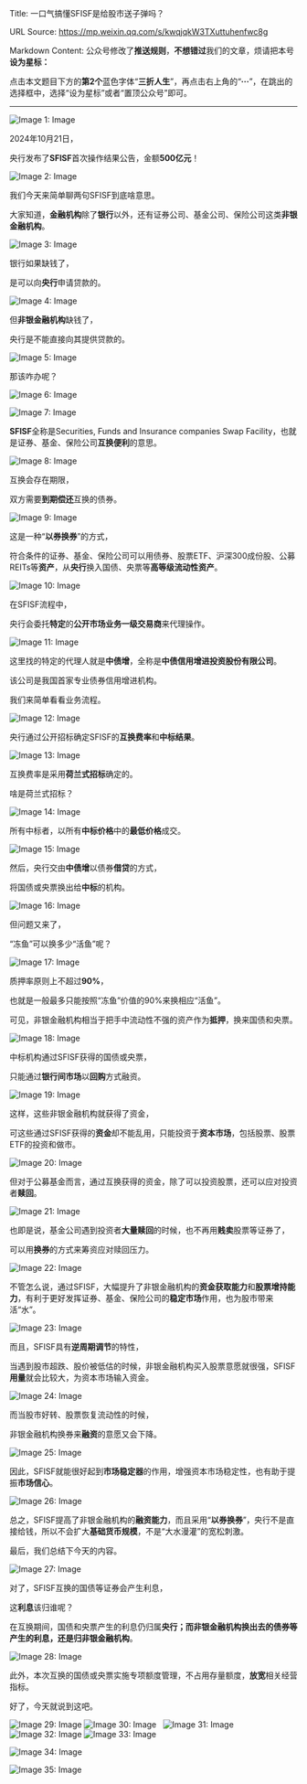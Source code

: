 Title: 一口气搞懂SFISF是给股市送子弹吗？

URL Source: https://mp.weixin.qq.com/s/kwqjqkW3TXuttuhenfwc8g

Markdown Content:
公众号修改了**推送规则**，**不想错过**我们的文章，烦请把本号**设为星标：**

点击本文题目下方的**第2个**蓝色字体“**三折人生**”，再点击右上角的“**···**”，在跳出的选择框中，选择“设为星标”或者“置顶公众号”即可。

* * *

![Image 1: Image](assets/0/7/07ebfd9ff52563db6b6680617907379e.webp)

2024年10月21日，

央行发布了**SFISF**首次操作结果公告，金额**500亿元**！

![Image 2: Image](assets/e/0/e02708a28ae63361d3122186e6512f11.webp)

我们今天来简单聊两句SFISF到底啥意思。

大家知道，**金融机构**除了**银行**以外，还有证券公司、基金公司、保险公司这类**非银金融机构**。

![Image 3: Image](assets/e/3/e320fb4da661a14ab59c863a8ccd4a34.webp)

银行如果缺钱了，

是可以向**央行**申请贷款的。

![Image 4: Image](assets/5/2/527842b9aafbb074d05e0edbfec9594c.jpg)

但**非银金融机构**缺钱了，

央行是不能直接向其提供贷款的。  

![Image 5: Image](assets/5/4/5445860153dc2d9cab1c94473b276960.jpg)

那该咋办呢？

![Image 6: Image](assets/2/b/2b2f91e8e0bf2c60fa8ed7696bcd83dc.jpg)

![Image 7: Image](assets/1/0/10ed0818f130d092fff2a70f744f219d.jpg)

**SFISF**全称是Securities, Funds and Insurance companies Swap Facility，也就是证券、基金、保险公司**互换便利**的意思。

![Image 8: Image](assets/3/2/325b1f555f994ee17ff4aa73064330a4.jpg)

互换会存在期限，

双方需要**到期偿还**互换的债券。

![Image 9: Image](assets/c/e/ce527c223daa45801731ef99821f39d4.jpg)

这是一种“**以券换券**”的方式，

符合条件的证券、基金、保险公司可以用债券、股票ETF、沪深300成份股、公募REITs等**资产**，从**央行**换入国债、央票等**高等级流动性资产**。

![Image 10: Image](assets/4/4/441b8b5c699694d873a751b74f4f421c.jpg)

在SFISF流程中，

央行会委托**特定**的**公开市场业务一级交易商**来代理操作。

![Image 11: Image](assets/1/d/1dca6be073d48a8b4f38a389cdea27f2.jpg)

这里找的特定的代理人就是**中债增**，全称是**中债信用增进投资股份有限公司**。

该公司是我国首家专业债券信用增进机构。

我们来简单看看业务流程。

![Image 12: Image](assets/1/a/1a21178f7b74172c64704ba9f1804d55.jpg)

央行通过公开招标确定SFISF的**互换费率**和**中标结果**。  

![Image 13: Image](assets/1/5/158204a7a0ccace865879685391d2b62.jpg)

互换费率是采用**荷兰式招标**确定的。

啥是荷兰式招标？

![Image 14: Image](assets/9/c/9c4691c2efbc8d8b0ae0d47c7ddf4e5c.jpg)

所有中标者，以所有**中标价格**中的**最低价格**成交。

![Image 15: Image](assets/4/d/4d24dc7374b73747d08a95d951c091e5.jpg)

然后，央行交由**中债增**以债券**借贷**的方式，

将国债或央票换出给**中标**的机构。

![Image 16: Image](assets/1/7/175f0423ebbccda9b274e38822ea2d13.jpg)

但问题又来了，

“冻鱼”可以换多少“活鱼”呢？

![Image 17: Image](assets/2/6/269b691c6bd2d62762842cf02b6def38.jpg)

质押率原则上不超过**90%**，

也就是一般最多只能按照“冻鱼”价值的90%来换相应“活鱼”。

可见，非银金融机构相当于把手中流动性不强的资产作为**抵押**，换来国债和央票。

![Image 18: Image](assets/c/a/ca4c2c723f50233c561f31541360552e.jpg)

中标机构通过SFISF获得的国债或央票，

只能通过**银行间市场**以**回购**方式融资。

![Image 19: Image](assets/d/d/dd07438d658905962ab432a157049fb4.jpg)

这样，这些非银金融机构就获得了资金，

可这些通过SFISF获得的**资金**却不能乱用，只能投资于**资本市场**，包括股票、股票ETF的投资和做市。

![Image 20: Image](assets/e/6/e60d8dc76536117727156ffafe3be98d.jpg)

但对于公募基金而言，通过互换获得的资金，除了可以投资股票，还可以应对投资者**赎回**。

![Image 21: Image](assets/9/d/9d73bdb5431ee35cfb450f44cce17f7a.jpg)

也即是说，基金公司遇到投资者**大量赎回**的时候，也不再用**贱卖**股票等证券了，

可以用**换券**的方式来筹资应对赎回压力。  

![Image 22: Image](assets/2/5/25f15c762ff85746a141ec92ccb7f5fa.jpg)

不管怎么说，通过SFISF，大幅提升了非银金融机构的**资金获取能力**和**股票增持能力**，有利于更好发挥证券、基金、保险公司的**稳定市场**作用，也为股市带来活“水”。

![Image 23: Image](assets/7/c/7c15d2cabcb40689aed32ee98c6645f8.jpg)

而且，SFISF具有**逆周期调节**的特性，

当遇到股市超跌、股价被低估的时候，非银金融机构买入股票意愿就很强，SFISF**用量**就会比较大，为资本市场输入资金。  

![Image 24: Image](assets/0/c/0c0557a11856955aac836d7c93cda5b3.jpg)

而当股市好转、股票恢复流动性的时候，

非银金融机构换券来**融资**的意愿又会下降。

![Image 25: Image](assets/b/a/ba12fa4b9cf8ef88f004650738f8c33b.jpg)

因此，SFISF就能很好起到**市场稳定器**的作用，增强资本市场稳定性，也有助于提振**市场信心**。

![Image 26: Image](assets/1/a/1a73cba24ae7e523471460a5e1b65379.jpg)

总之，SFISF提高了非银金融机构的**融资能力**，而且采用“**以券换券**”，央行不是直接给钱，所以不会扩大**基础货币规模**，不是“大水漫灌”的宽松刺激。

最后，我们总结下今天的内容。

![Image 27: Image](assets/7/1/7120d1abf42a6829b8920d0981d27ceb.jpg)

对了，SFISF互换的国债等证券会产生利息，

这**利息**该归谁呢？

在互换期间，国债和央票产生的利息仍归属**央行；**而非银金融机构换出去的债券等产生的利息，还是归**非银金融机构**。

![Image 28: Image](assets/d/4/d4d787ebc942f8660a1cfa3dad9e64f3.jpg)

此外，本次互换的国债或央票实施专项额度管理，不占用存量额度，**放宽**相关经营指标。

好了，今天就说到这吧。

![Image 29: Image](assets/4/8/48b26bd03bf0c0e21e3f074da01d7579.gif) ![Image 30: Image](assets/4/8/48b26bd03bf0c0e21e3f074da01d7579.gif)   ![Image 31: Image](assets/4/8/48b26bd03bf0c0e21e3f074da01d7579.gif)  ![Image 32: Image](assets/4/8/48b26bd03bf0c0e21e3f074da01d7579.gif) ![Image 33: Image](assets/4/8/48b26bd03bf0c0e21e3f074da01d7579.gif)

![Image 34: Image](assets/2/c/2cc3fb5f6d09c37fd404875fcfe232a8.jpg)

![Image 35: Image](assets/c/d/cd47d5620f7fefba145a8e748dd9b235.jpg)
